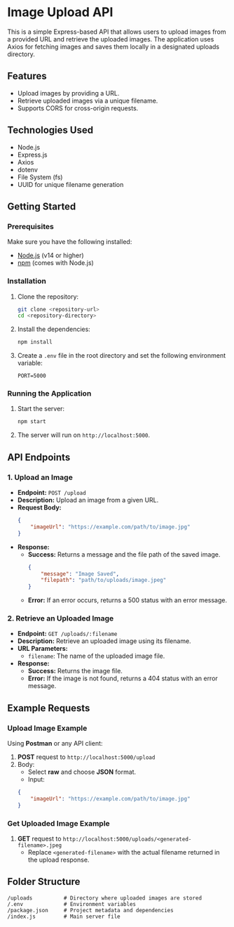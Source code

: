
# Image Upload API

This is a simple Express-based API that allows users to upload images from a provided URL and retrieve the uploaded images. The application uses Axios for fetching images and saves them locally in a designated uploads directory.

## Features

- Upload images by providing a URL.
- Retrieve uploaded images via a unique filename.
- Supports CORS for cross-origin requests.

## Technologies Used

- Node.js
- Express.js
- Axios
- dotenv
- File System (fs)
- UUID for unique filename generation

## Getting Started

### Prerequisites

Make sure you have the following installed:

- [Node.js](https://nodejs.org/) (v14 or higher)
- [npm](https://www.npmjs.com/) (comes with Node.js)

### Installation

1. Clone the repository:
   ```bash
   git clone <repository-url>
   cd <repository-directory>
   ```

2. Install the dependencies:
   ```bash
   npm install
   ```

3. Create a `.env` file in the root directory and set the following environment variable:
   ```plaintext
   PORT=5000
   ```

### Running the Application

1. Start the server:
   ```bash
   npm start
   ```

2. The server will run on `http://localhost:5000`.

## API Endpoints

### 1. Upload an Image

- **Endpoint:** `POST /upload`
- **Description:** Upload an image from a given URL.
- **Request Body:**
  ```json
  {
      "imageUrl": "https://example.com/path/to/image.jpg"
  }
  ```
- **Response:**
  - **Success:** Returns a message and the file path of the saved image.
    ```json
    {
        "message": "Image Saved",
        "filepath": "path/to/uploads/image.jpeg"
    }
    ```
  - **Error:** If an error occurs, returns a 500 status with an error message.

### 2. Retrieve an Uploaded Image

- **Endpoint:** `GET /uploads/:filename`
- **Description:** Retrieve an uploaded image using its filename.
- **URL Parameters:**
  - `filename`: The name of the uploaded image file.
- **Response:**
  - **Success:** Returns the image file.
  - **Error:** If the image is not found, returns a 404 status with an error message.

## Example Requests

### Upload Image Example

Using **Postman** or any API client:

1. **POST** request to `http://localhost:5000/upload`
2. Body:
   - Select **raw** and choose **JSON** format.
   - Input:
   ```json
   {
       "imageUrl": "https://example.com/path/to/image.jpg"
   }
   ```

### Get Uploaded Image Example

1. **GET** request to `http://localhost:5000/uploads/<generated-filename>.jpeg`
   - Replace `<generated-filename>` with the actual filename returned in the upload response.

## Folder Structure

```
/uploads          # Directory where uploaded images are stored
/.env             # Environment variables
/package.json     # Project metadata and dependencies
/index.js         # Main server file
```